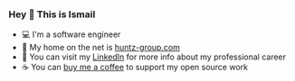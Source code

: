 ### Hey 👋 This is Ismail

- 💻 I'm a software engineer
- 🔗 My home on the net is [huntz-group.com](https://huntz-group.com/)
- 💼 You can visit my [LinkedIn](https://www.linkedin.com/in/ismailhamzah98/) for more info about my professional career
- ☕ You can [buy me a coffee](https://paypal.me/mismail27?country.x=MY&locale.x=en_US) to support my open source work
